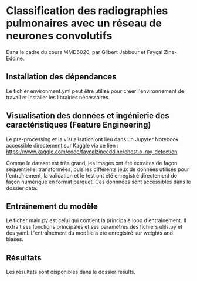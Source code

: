 # Classification des radiographies pulmonaires avec un réseau de neurones convolutifs
Dans le cadre du cours MMD6020, par Gilbert Jabbour et Fayçal Zine-Eddine.

## Installation des dépendances
Le fichier environment.yml peut être utilisé pour créer l'environnement de travail et installer les librairies nécessaires.

## Visualisation des données et ingénierie des caractéristiques (Feature Engineering)
Le pre-processing et la visualisation ont lieu dans un Jupyter Notebook accessible directement sur Kaggle via ce lien : https://www.kaggle.com/code/faycalzineeddine/chest-x-ray-detection

Comme le dataset est très grand, les images ont été extraites de façon séquentielle, transformées, puis les différents jeux de données utilisés pour l'entraînement, la validation et le test ont été enregistré directement de façon numérique en format parquet. Ces donnnées sont accessibles dans le dossier data.

## Entraînement du modèle
Le ficher main.py est celui qui contient la principale loop d'entraînement. Il extrait ses fonctions principales et ses paramètres des fichiers ulils.py et des yaml.
L'entraînement du modèle a été enregistré sur weights and biases. 

## Résultats
Les résultats sont disponibles dans le dossier results.
